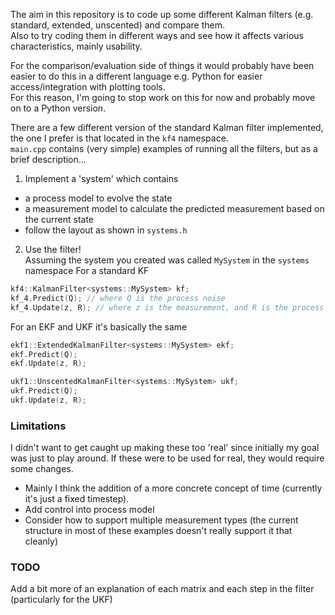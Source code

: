 The aim in this repository is to code up some different Kalman filters (e.g. standard, extended, unscented) and compare them.  
Also to try coding them in different ways and see how it affects various characteristics, mainly usability.

For the comparison/evaluation side of things it would probably have been easier to do this in a different language e.g. Python for easier access/integration with plotting tools.  
For this reason, I'm going to stop work on this for now and probably move on to a Python version.  

There are a few different version of the standard Kalman filter implemented, the one I prefer is that located in the `kf4` namespace.  
`main.cpp` contains (very simple) examples of running all the filters, but as a brief description...

1. Implement a 'system' which contains
 - a process model to evolve the state
 - a measurement model to calculate the predicted measurement based on the current state
 - follow the layout as shown in `systems.h`

2. Use the filter!  
Assuming the system you created was called `MySystem` in the `systems` namespace
For a standard KF
```c++
kf4::KalmanFilter<systems::MySystem> kf;
kf_4.Predict(Q); // where Q is the process noise
kf_4.Update(z, R); // where z is the measurement, and R is the process measurement noise
```

For an EKF and UKF it's basically the same
```c++
ekf1::ExtendedKalmanFilter<systems::MySystem> ekf;
ekf.Predict(Q);
ekf.Update(z, R);
```
```c++
ukf1::UnscentedKalmanFilter<systems::MySystem> ukf;
ukf.Predict(Q);
ukf.Update(z, R);
```


### Limitations
I didn't want to get caught up making these too 'real' since initially my goal was just to play around. If these were to be used for real, they would require some changes. 
 - Mainly I think the addition of a more concrete concept of time (currently it's just a fixed timestep).
 - Add control into process model
 - Consider how to support multiple measurement types (the current structure in most of these examples doesn't really support it that cleanly)

### TODO
Add a bit more of an explanation of each matrix and each step in the filter (particularly for the UKF)
